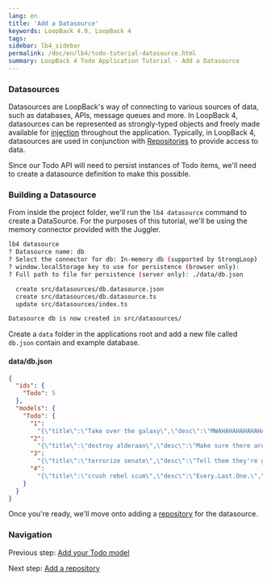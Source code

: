 ```yaml
---
lang: en
title: 'Add a Datasource'
keywords: LoopBack 4.0, LoopBack 4
tags:
sidebar: lb4_sidebar
permalink: /doc/en/lb4/todo-tutorial-datasource.html
summary: LoopBack 4 Todo Application Tutorial - Add a Datasource
---
```


### Datasources

Datasources are LoopBack's way of connecting to various sources of data, such as
databases, APIs, message queues and more. In LoopBack 4, datasources can be
represented as strongly-typed objects and freely made available for
[injection](Dependency-injection.md) throughout the application. Typically, in
LoopBack 4, datasources are used in conjunction with
[Repositories](Repositories.md) to provide access to data.

Since our Todo API will need to persist instances of Todo items, we'll need to
create a datasource definition to make this possible.

### Building a Datasource

From inside the project folder, we'll run the `lb4 datasource` command to create
a DataSource. For the purposes of this tutorial, we'll be using the memory
connector provided with the Juggler.

```sh
lb4 datasource
? Datasource name: db
? Select the connector for db: In-memory db (supported by StrongLoop)
? window.localStorage key to use for persistence (browser only):
? Full path to file for persistence (server only): ./data/db.json

  create src/datasources/db.datasource.json
  create src/datasources/db.datasource.ts
  update src/datasources/index.ts

Datasource db is now created in src/datasources/
```

Create a `data` folder in the applications root and add a new file called
`db.json` contain and example database.

#### data/db.json

```json
{
  "ids": {
    "Todo": 5
  },
  "models": {
    "Todo": {
      "1":
        "{\"title\":\"Take over the galaxy\",\"desc\":\"MWAHAHAHAHAHAHAHAHAHAHAHAHAMWAHAHAHAHAHAHAHAHAHAHAHAHA\",\"id\":1}",
      "2":
        "{\"title\":\"destroy alderaan\",\"desc\":\"Make sure there are no survivors left!\",\"id\":2}",
      "3":
        "{\"title\":\"terrorize senate\",\"desc\":\"Tell them they're getting a budget cut.\",\"id\":3}",
      "4":
        "{\"title\":\"crush rebel scum\",\"desc\":\"Every.Last.One.\",\"id\":4}"
    }
  }
}
```

Once you're ready, we'll move onto adding a
[repository](todo-tutorial-repository.md) for the datasource.

### Navigation

Previous step: [Add your Todo model](todo-tutorial-model.md)

Next step: [Add a repository](todo-tutorial-repository.md)
